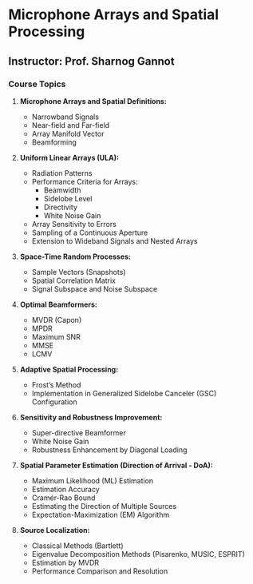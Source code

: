 # Microphone Arrays and Spatial Processing

## Instructor: Prof. Sharnog Gannot

### Course Topics

1. **Microphone Arrays and Spatial Definitions:**
   - Narrowband Signals
   - Near-field and Far-field
   - Array Manifold Vector
   - Beamforming

2. **Uniform Linear Arrays (ULA):**
   - Radiation Patterns
   - Performance Criteria for Arrays:
     - Beamwidth
     - Sidelobe Level
     - Directivity
     - White Noise Gain
   - Array Sensitivity to Errors
   - Sampling of a Continuous Aperture
   - Extension to Wideband Signals and Nested Arrays

3. **Space-Time Random Processes:**
   - Sample Vectors (Snapshots)
   - Spatial Correlation Matrix
   - Signal Subspace and Noise Subspace

4. **Optimal Beamformers:**
   - MVDR (Capon)
   - MPDR
   - Maximum SNR
   - MMSE
   - LCMV

5. **Adaptive Spatial Processing:**
   - Frost’s Method
   - Implementation in Generalized Sidelobe Canceler (GSC) Configuration

6. **Sensitivity and Robustness Improvement:**
   - Super-directive Beamformer
   - White Noise Gain
   - Robustness Enhancement by Diagonal Loading

7. **Spatial Parameter Estimation (Direction of Arrival - DoA):**
   - Maximum Likelihood (ML) Estimation
   - Estimation Accuracy
   - Cramér-Rao Bound
   - Estimating the Direction of Multiple Sources
   - Expectation-Maximization (EM) Algorithm

8. **Source Localization:**
   - Classical Methods (Bartlett)
   - Eigenvalue Decomposition Methods (Pisarenko, MUSIC, ESPRIT)
   - Estimation by MVDR
   - Performance Comparison and Resolution
